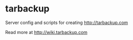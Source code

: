 tarbackup
=========

Server config and scripts for creating http://tarbackup.com

Read more at http://wiki.tarbackup.com